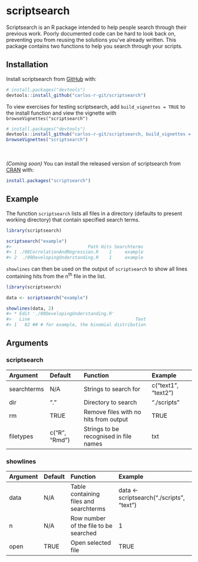 
<!-- README.md is generated from README.Rmd. Please edit that file -->

# scriptsearch

<!-- badges: start -->

<!-- badges: end -->

Scriptsearch is an R package intended to help people search through
their previous work. Poorly documented code can be hard to look back on,
preventing you from reusing the solutions you’ve already written. This
package contains two functions to help you search through your scripts.

## Installation

Install scriptsearch from [GitHub](https://github.com/) with:

``` r
# install.packages("devtools")
devtools::install_github("carlos-r-git/scriptsearch")
```

To view exercises for testing scriptsearch, add `build_vignettes = TRUE`
to the install function and view the vignette with
`browseVignettes("scriptsearch")`

``` r
# install.packages("devtools")
devtools::install_github("carlos-r-git/scriptsearch, build_vignettes = TRUE")
browseVignettes("scriptsearch")
```

<br><br> *(Coming soon)* You can install the released version of
scriptsearch from [CRAN](https://CRAN.R-project.org) with:

``` r
install.packages("scriptsearch")
```

## Example

The function `scriptsearch` lists all files in a directory (defaults to
present working directory) that contain specified search terms.

``` r
library(scriptsearch)

scriptsearch("example")
#>                             Path Hits Searchterms
#> 1 ./08CorrelationAndRegression.R    1     example
#> 2  ./09DevelopingUnderstanding.R    1     example
```

`showlines` can then be used on the output of `scriptsearch` to show all
lines containing hits from the n<sup>th</sup> file in the list.

``` r
library(scriptsearch)

data <- scriptsearch("example")

showlines(data, 2)
#> * Edit './09DevelopingUnderstanding.R'
#>   Line                                        Text
#> 1   82 ## # for example, the binomial distribution
```

## Arguments

### scriptsearch

| Argument    | Default       | Function                               | Example             |
| :---------- | :------------ | :------------------------------------- | :------------------ |
| searchterms | N/A           | Strings to search for                  | c(“text1”, “text2”) |
| dir         | “.”           | Directory to search                    | “./scripts”         |
| rm          | TRUE          | Remove files with no hits from output  | TRUE                |
| filetypes   | c(“R”, “Rmd”) | Strings to be recognised in file names | txt                 |

### showlines

| Argument | Default | Function                               | Example                                    |
| :------- | :------ | :------------------------------------- | :----------------------------------------- |
| data     | N/A     | Table containing files and searchterms | data \<- scriptsearch(“./scripts”, “text”) |
| n        | N/A     | Row number of the file to be searched  | 1                                          |
| open     | TRUE    | Open selected file                     | TRUE                                       |
